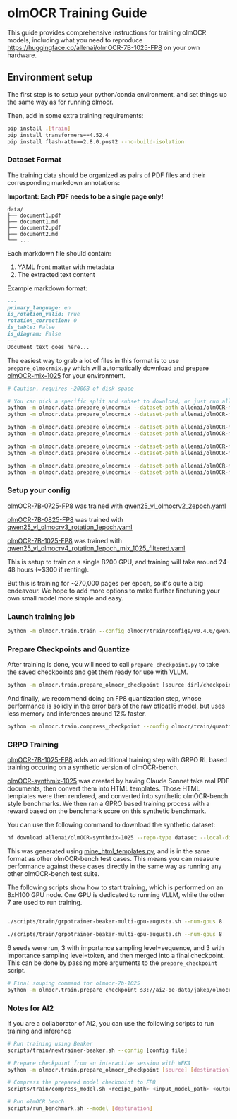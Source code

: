 # olmOCR Training Guide

This guide provides comprehensive instructions for training olmOCR models, including what you need to reproduce https://huggingface.co/allenai/olmOCR-7B-1025-FP8 on your own hardware.

## Environment setup

The first step is to setup your python/conda environment, and set things up the same way as for running olmocr.

Then, add in some extra training requirements:

```bash
pip install .[train]
pip install transformers==4.52.4
pip install flash-attn==2.8.0.post2 --no-build-isolation
```


### Dataset Format

The training data should be organized as pairs of PDF files and their corresponding markdown annotations:

**Important: Each PDF needs to be a single page only!** 

```
data/
├── document1.pdf
├── document1.md
├── document2.pdf
├── document2.md
└── ...
```

Each markdown file should contain:
1. YAML front matter with metadata
2. The extracted text content

Example markdown format:
```markdown
---
primary_language: en
is_rotation_valid: True
rotation_correction: 0
is_table: False
is_diagram: False
---
Document text goes here...
```

The easiest way to grab a lot of files in this format is to use `prepare_olmocrmix.py` which will automatically download and prepare 
[olmOCR-mix-1025](https://huggingface.co/datasets/allenai/olmOCR-mix-1025) for your environment.

```bash
# Caution, requires ~200GB of disk space

# You can pick a specific split and subset to download, or just run all these commands in order to get everything
python -m olmocr.data.prepare_olmocrmix --dataset-path allenai/olmOCR-mix-1025 --destination ~/olmOCR-mix-1025-extracted --subset 00_documents --split train                       
python -m olmocr.data.prepare_olmocrmix --dataset-path allenai/olmOCR-mix-1025 --destination ~/olmOCR-mix-1025-extracted --subset 00_documents --split eval

python -m olmocr.data.prepare_olmocrmix --dataset-path allenai/olmOCR-mix-1025 --destination ~/olmOCR-mix-1025-extracted --subset 01_books --split train                       
python -m olmocr.data.prepare_olmocrmix --dataset-path allenai/olmOCR-mix-1025 --destination ~/olmOCR-mix-1025-extracted --subset 01_books --split eval

python -m olmocr.data.prepare_olmocrmix --dataset-path allenai/olmOCR-mix-1025 --destination ~/olmOCR-mix-1025-extracted --subset 02_loc_transcripts --split train                       
python -m olmocr.data.prepare_olmocrmix --dataset-path allenai/olmOCR-mix-1025 --destination ~/olmOCR-mix-1025-extracted --subset 02_loc_transcripts --split eval

python -m olmocr.data.prepare_olmocrmix --dataset-path allenai/olmOCR-mix-1025 --destination ~/olmOCR-mix-1025-extracted --subset 03_national_archives --split train                       
python -m olmocr.data.prepare_olmocrmix --dataset-path allenai/olmOCR-mix-1025 --destination ~/olmOCR-mix-1025-extracted --subset 03_national_archives --split eval

```

### Setup your config

[olmOCR-7B-0725-FP8](https://huggingface.co/allenai/olmOCR-7B-0725-FP8) was trained with [qwen25_vl_olmocrv2_2epoch.yaml](/olmcr/train/configs/v0.2.0/qwen25_vl_olmocrv2_2epoch.yaml)

[olmOCR-7B-0825-FP8](https://huggingface.co/allenai/olmOCR-7B-0825-FP8) was trained with [qwen25_vl_olmocrv3_rotation_1epoch.yaml](/olmocr/train/configs/v0.3.0/qwen25_vl_olmocrv3_rotation_1epoch.yaml)

[olmOCR-7B-1025-FP8](https://huggingface.co/allenai/olmOCR-7B-1025-FP8) was trained with [qwen25_vl_olmocrv4_rotation_1epoch_mix_1025_filtered.yaml](/olmocr/train/configs/v0.4.0/qwen25_vl_olmocrv4_rotation_1epoch_mix_1025_filtered.yaml)


This is setup to train on a single B200 GPU, and training will take around 24-48 hours (~$300 if renting). 

But this is training for ~270,000 pages per epoch, so it's quite a big endeavour. We hope to add more options to make further finetuning your own small model more simple and easy.

### Launch training job

```bash
python -m olmocr.train.train --config olmocr/train/configs/v0.4.0/qwen25_vl_olmocrv4_rotation_1epoch_mix_1025_filtered.yaml
```

### Prepare Checkpoints and Quantize

After training is done, you will need to call `prepare_checkpoint.py` to take the saved checkpoints
and get them ready for use with VLLM.

```bash
python -m olmocr.train.prepare_olmocr_checkpoint [source dir]/checkpoint-xxxx [destination]
```

And finally, we recommend doing an FP8 quantization step, whose performance is solidly in the error bars of the raw
bfloat16 model, but uses less memory and inferences around 12% faster.

```bash
python -m olmocr.train.compress_checkpoint --config olmocr/train/quantization_configs/qwen2_5vl_w8a8_fp8.yaml [destination] [destination-FP8]
```

### GRPO Training

[olmOCR-7B-1025-FP8](https://huggingface.co/allenai/olmOCR-7B-1025-FP8) adds an additional training step with GRPO RL based training
occuring on a synthetic version of olmOCR-bench.

[olmOCR-synthmix-1025](https://huggingface.co/datasets/allenai/olmOCR-synthmix-1025) was created by having Claude Sonnet take real PDF documents,
then convert them into HTML templates. 
 Those HTML templates were then rendered, and converted into synthetic olmOCR-bench style benchmarks.
We then ran a GPRO based training process with a reward based on the benchmark score on this synthetic benchmark.


You can use the following command to download the synthetic dataset:

```bash
hf download allenai/olmOCR-synthmix-1025 --repo-type dataset --local-dir olmOCR-synthmix-1025
```

This was generated using [mine_html_templates.py](olmocr/bench/synth/mine_html_templates.py), and is in the same format as other olmOCR-bench test cases. This means you can measure performance against these cases directly in the same way as running any other olmOCR-bench test suite.

The following scripts show how to start training, which is performed on an 8xH100 GPU node. One GPU is dedicated to running VLLM, while the other 7 are used to run training.

```bash

./scripts/train/grpotrainer-beaker-multi-gpu-augusta.sh --num-gpus 8      --model_name s3://ai2-oe-data/jakep/olmocr/qwen2.5-vl-7b-olmocrv4_1epoch_promptv4_mix1025_more_rotation-8372 --train_bench_data_folder /data/jakep/grpo_data_mixes/olmocr-synthmix-1025-v2-rotate10p/bench_data --reward_bench 1.0 --reward_front_matter 1.0 --reward_eos 1.0 --beta 0.01 --name promptv4_mix1025_more_rotation_multigpu_v1_beta_01_lr2e-6_frontmatter1_0_eos_28gen_synthmix-1025_rotate10p_finalrun1 --seed 1 --gradient_accumulation_steps 28 --learning_rate 2e-6 --preemptible

./scripts/train/grpotrainer-beaker-multi-gpu-augusta.sh --num-gpus 8      --model_name s3://ai2-oe-data/jakep/olmocr/qwen2.5-vl-7b-olmocrv4_1epoch_promptv4_mix1025_more_rotation-8372 --train_bench_data_folder /data/jakep/grpo_data_mixes/olmocr-synthmix-1025-v2-rotate10p/bench_data --reward_bench 1.0 --reward_front_matter 1.0 --reward_eos 1.0 --beta 0.01 --name promptv4_mix1025_more_rotation_multigpu_v1_beta_01_lr2e-6_frontmatter1_0_eos_28gen_synthmix-1025_rotate10p_importanceseq_finalrun1 --seed 1 --importance_sampling_level sequence --gradient_accumulation_steps 28 --learning_rate 2e-6 --preemptible
```

6 seeds were run, 3 with importance sampling level=sequence, and 3 with importance sampling level=token, and then merged into a final checkpoint. This can be done by passing more arguments to the `prepare_checkpoint` script.

```bash
# Final souping command for olmocr-7b-1025
python -m olmocr.train.prepare_checkpoint s3://ai2-oe-data/jakep/olmocr-grpo-checkpoints/promptv4_mix1025_more_rotation_multigpu_v1_beta_01_lr2e-6_frontmatter1_0_eos_28gen_synthmix-1025_rotate10p_finalrun1-multigpu-01K60YDRKCJY82TKF0FP6WE4VA/checkpoint-306/ s3://ai2-oe-data/jakep/olmocr-grpo-checkpoints/promptv4_mix1025_more_rotation_multigpu_v1_beta_01_lr2e-6_frontmatter1_0_eos_28gen_synthmix-1025_rotate10p_finalrun2-multigpu-01K60YGB5Y2G15BG8CX4H1QW23/checkpoint-306/ s3://ai2-oe-data/jakep/olmocr-grpo-checkpoints/promptv4_mix1025_more_rotation_multigpu_v1_beta_01_lr2e-6_frontmatter1_0_eos_28gen_synthmix-1025_rotate10p_finalrun3-multigpu-01K60YGM2QEKJK9FC94JJG5YDP/checkpoint-306/ s3://ai2-oe-data/jakep/olmocr-grpo-checkpoints/promptv4_mix1025_more_rotation_multigpu_v1_beta_01_lr2e-6_frontmatter1_0_eos_28gen_synthmix-1025_rotate10p_importanceseq_finalrun3-multigpu-01K60YJBGC3AR7STTNH23BWH8A/checkpoint-306/ s3://ai2-oe-data/jakep/olmocr-grpo-checkpoints/promptv4_mix1025_more_rotation_multigpu_v1_beta_01_lr2e-6_frontmatter1_0_eos_28gen_synthmix-1025_rotate10p_importanceseq_finalrun2-multigpu-01K60YJ315K1GYCPN8VADTN7C3/checkpoint-306/ s3://ai2-oe-data/jakep/olmocr-grpo-checkpoints/promptv4_mix1025_more_rotation_multigpu_v1_beta_01_lr2e-6_frontmatter1_0_eos_28gen_synthmix-1025_rotate10p_importanceseq_finalrun1-multigpu-01K60YHSHCNS9RZWSF9E56J9FB/checkpoint-306/ s3://ai2-oe-data/jakep/olmocr-grpo-checkpoints/promptv4_mix1025_more_rotation_multigpu_v1_beta_01_lr2e-6_frontmatter1_0_eos_28gen_synthmix-1025_rotate10p_soupersoup
```

### Notes for AI2
If you are a collaborator of AI2, you can use the following scripts to run training and inference

```bash
# Run training using Beaker
scripts/train/newtrainer-beaker.sh --config [config file]

# Prepare checkpoint from an interactive session with WEKA
python -m olmocr.train.prepare_olmocr_checkpoint [source] [destination]

# Compress the prepared model checkpoint to FP8
scripts/train/compress_model.sh <recipe_path> <input_model_path> <output_model_path>[--calibration-pdfs PATTERN]

# Run olmOCR bench
scripts/run_benchmark.sh --model [destination]
```
